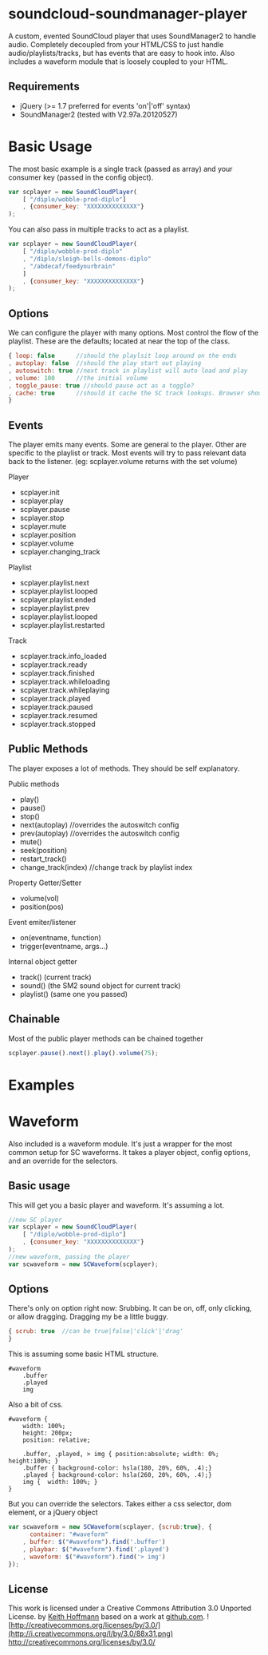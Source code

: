 soundcloud-soundmanager-player
==============================

A custom, evented SoundCloud player that uses SoundManager2 to handle audio. Completely decoupled from your HTML/CSS to just handle audio/playlists/tracks, but has events that are easy to hook into. Also includes a waveform module that is loosely coupled to your HTML.


Requirements
------------

+ jQuery (>= 1.7 preferred for events 'on'|'off' syntax)
+ SoundManager2 (tested with V2.97a.20120527)



Basic Usage
===========

The most basic example is a single track (passed as array) and your consumer key (passed in the config object).
```js
var scplayer = new SoundCloudPlayer(
	[ "/diplo/wobble-prod-diplo"]
	, {consumer_key: "XXXXXXXXXXXXXX"}
);
```

You can also pass in multiple tracks to act as a playlist.
```js
var scplayer = new SoundCloudPlayer(
	[ "/diplo/wobble-prod-diplo"
	, "/diplo/sleigh-bells-demons-diplo"
	, "/abdecaf/feedyourbrain"
	]
	, {consumer_key: "XXXXXXXXXXXXXX"}
);
```



Options
-------

We can configure the player with many options. Most control the flow of the playlist. These are the defaults; located at near the top of the class.
```js
{ loop: false      //should the playlsit loop around on the ends
, autoplay: false  //should the play start out playing
, autoswitch: true //next track in playlist will auto load and play
, volume: 100      //the initial volume
, toggle_pause: true //should pause act as a toggle?
, cache: true      //should it cache the SC track lookups. Browser should handle the audio
}
```


Events
------

The player emits many events. Some are general to the player. Other are specific to the playlist or track. Most events will try to pass relevant data back to the listener. (eg: scplayer.volume returns with the set volume)

Player
+ scplayer.init
+ scplayer.play
+ scplayer.pause
+ scplayer.stop
+ scplayer.mute
+ scplayer.position
+ scplayer.volume
+ scplayer.changing_track

Playlist
+ scplayer.playlist.next
+ scplayer.playlist.looped
+ scplayer.playlist.ended
+ scplayer.playlist.prev
+ scplayer.playlist.looped
+ scplayer.playlist.restarted

Track
+ scplayer.track.info_loaded
+ scplayer.track.ready
+ scplayer.track.finished
+ scplayer.track.whileloading
+ scplayer.track.whileplaying
+ scplayer.track.played
+ scplayer.track.paused
+ scplayer.track.resumed
+ scplayer.track.stopped



Public Methods
--------------
The player exposes a lot of methods. They should be self explanatory.

Public methods
+ play()
+ pause()
+ stop()
+ next(autoplay)  //overrides the autoswitch config
+ prev(autoplay)  //overrides the autoswitch config
+ mute()
+ seek(position)
+ restart_track()
+ change_track(index) //change track by playlist index

Property Getter/Setter
+ volume(vol)
+ position(pos)

Event emiter/listener
+ on(eventname, function)
+ trigger(eventname, args...)

Internal object getter
+ track() (current track)	
+ sound() (the SM2 sound object for current track)
+ playlist() (same one you passed)



Chainable
---------
Most of the public player methods can be chained together

```js
scplayer.pause().next().play().volume(75);
```


Examples
========






Waveform
========

Also included is a waveform module. It's just a wrapper for the most common setup for SC waveforms. It takes a player object, config options, and an override for the selectors.

Basic usage
-----------

This will get you a basic player and waveform. It's assuming a lot.
```js
//new SC player
var scplayer = new SoundCloudPlayer(
	[ "/diplo/wobble-prod-diplo"]
	, {consumer_key: "XXXXXXXXXXXXXX"}
);
//new waveform, passing the player
var scwaveform = new SCWaveform(scplayer);
```

Options
-------

There's only on option right now: Srubbing. It can be on, off, only clicking, or allow dragging. Dragging my be a little buggy.
```js
{ scrub: true  //can be true|false|'click'|'drag'
}
```

This is assuming some basic HTML structure.
```jade
#waveform
	.buffer
	.played
	img
```

Also a bit of css.
```less
#waveform {
	width: 100%;
	height: 200px;
	position: relative;

	.buffer, .played, > img { position:absolute; width: 0%; height:100%; }
	.buffer { background-color: hsla(180, 20%, 60%, .4);}
	.played { background-color: hsla(260, 20%, 60%, .4);}
	img {  width: 100%; }
}
```

But you can override the selectors. Takes either a css selector, dom element, or a jQuery object
```js
var scwaveform = new SCWaveform(scplayer, {scrub:true}, {
	  container: "#waveform"
	, buffer: $("#waveform").find('.buffer')
	, playbar: $("#waveform").find('.played')
	, waveform: $("#waveform").find('> img')
});
```


License
-------

This work is licensed under a Creative Commons Attribution 3.0 Unported License.
by [Keith Hoffmann][] based on a work at [github.com][].
![http://creativecommons.org/licenses/by/3.0/](http://i.creativecommons.org/l/by/3.0/88x31.png) http://creativecommons.org/licenses/by/3.0/

  [Keith Hoffmann]: http://www.eyesandearsentertainment.com
  [github.com]: https://github.com/kilokeith/soundcloud-soundmanager-player